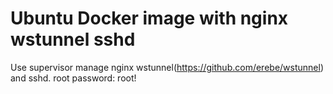 # Ubuntu Docker image with nginx wstunnel sshd
Use supervisor manage nginx wstunnel(https://github.com/erebe/wstunnel) and sshd.
root password: root!
